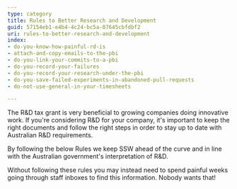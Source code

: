 ```yaml
---
type: category
title: Rules to Better Research and Development
guid: 57154eb1-e4b4-4c24-bc5a-07645cbfdbf2
uri: rules-to-better-research-and-development
index:
- do-you-know-how-painful-rd-is
- attach-and-copy-emails-to-the-pbi
- do-you-link-your-commits-to-a-pbi
- do-you-record-your-failures
- do-you-record-your-research-under-the-pbi
- do-you-save-failed-experiments-in-abandoned-pull-requests
- do-not-use-general-in-your-timesheets

---
```

<p>The R&amp;D tax grant is very beneficial to growing companies doing innovative work. If you're considering R&amp;D for your company, it's important to keep the right documents and follow the right steps in order to stay up to date with Australian R&amp;D requirements.<br></p><p>By following the below Rules we keep SSW ahead of the curve and in line with the Australian government's interpretation of R&amp;D.&#160;</p><p>Without following these rules you may instead need to spend painful weeks going&#160;through staff&#160;inboxes to find this information. Nobody wants that!<br></p>



